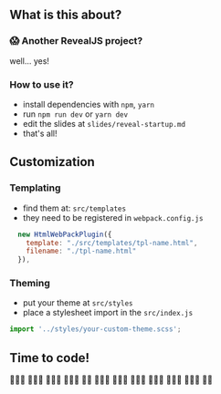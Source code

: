 ## What is this about?


### 😱 Another RevealJS project?

well... yes!


### How to use it?

- install dependencies with `npm`, `yarn`
- run `npm run dev` or `yarn dev`
- edit the slides at `slides/reveal-startup.md`
- that's all!



## Customization


### Templating

- find them at: `src/templates`
- they need to be registered in `webpack.config.js`

```js
  new HtmlWebPackPlugin({
    template: "./src/templates/tpl-name.html",
    filename: "./tpl-name.html"
  }),
```


### Theming

- put your theme at `src/styles`
- place a stylesheet import in the `src/index.js`

```js
import '../styles/your-custom-theme.scss';
```



## Time to code!

👨🏻‍💻 👩🏽‍💻 👨🏼‍💻 👨🏾‍💻 👩‍💻 👩🏻‍💻 👨🏽‍💻 👩🏼‍💻 👩🏾‍💻 👨🏿‍💻 👩🏿‍💻 👨‍💻 
